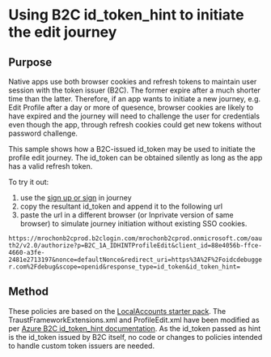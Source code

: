 # Using B2C id_token_hint to initiate the edit journey


## Purpose
Native apps use both browser cookies and refresh tokens to maintain user session
with the token issuer (B2C). The former expire after a much shorter time than the latter. Therefore,
if an app wants to initiate a new journey, e.g. Edit Profile after a day or more of quesence, browser
cookies are likely to have expired and the journey will need to challenge the user for credentials
even though the app, through refresh cookies could get new tokens without password challenge.

This sample shows how a B2C-issued id_token may be used to initiate the profile edit journey. 
The id_token can be obtained silently as long as the app has a valid refresh token.

To try it out:

1. use the [sign up or sign](https://mrochonb2cprod.b2clogin.com/mrochonb2cprod.onmicrosoft.com/oauth2/v2.0/authorize?p=B2C_1A_IDHINTsignup_signin&client_id=88e4056b-ffce-4660-a3fe-2481e2713197&nonce=defaultNonce&redirect_uri=https%3A%2F%2Foidcdebugger.com%2Fdebug&scope=openid&response_type=id_token&prompt=login) in journey
2. copy the resultant id_token and append it to the following url
3. paste the url in a different browser (or Inprivate version of same browser) to simulate journey initiation without existing SSO cookies.

``https://mrochonb2cprod.b2clogin.com/mrochonb2cprod.onmicrosoft.com/oauth2/v2.0/authorize?p=B2C_1A_IDHINTProfileEdit&client_id=88e4056b-ffce-4660-a3fe-2481e2713197&nonce=defaultNonce&redirect_uri=https%3A%2F%2Foidcdebugger.com%2Fdebug&scope=openid&response_type=id_token&id_token_hint=``

## Method

These policies are based on the [LocalAccounts starter pack](https://github.com/Azure-Samples/active-directory-b2c-custom-policy-starterpack/tree/master/LocalAccounts). The TraustFrameworkExtensions.xml 
and ProfileEdit.xml have been modified as per [Azure B2C id_token_hint documentation](https://docs.microsoft.com/en-us/azure/active-directory-b2c/id-token-hint).
As the id_token passed as hint is the id_token issued by B2C itself, no code or changes to policies
intended to handle custom token issuers are needed.